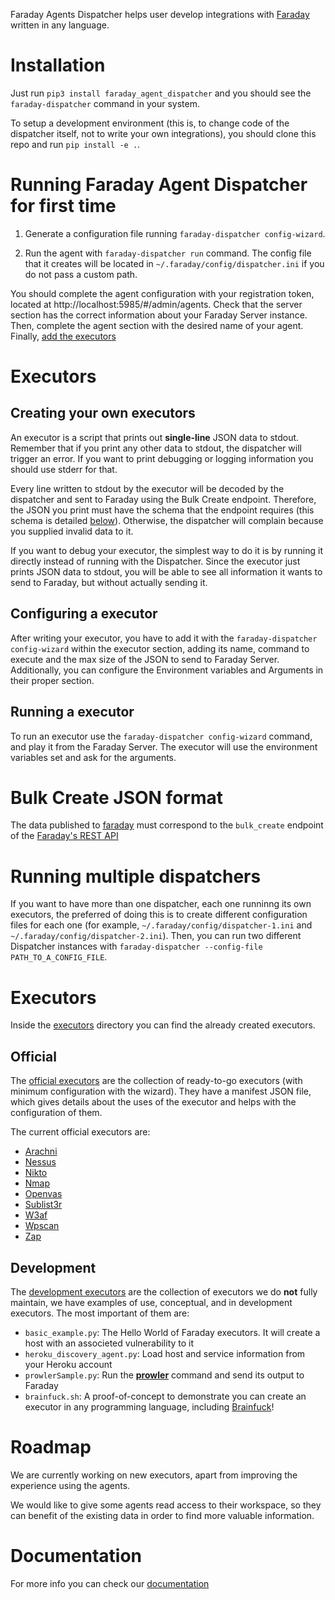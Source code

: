 Faraday Agents Dispatcher helps user develop integrations with
[Faraday][faraday] written in any language. <!-- For more information, check [this
blogpost][blogpost] or continue reading. -->

[faraday]: https://github.com/infobyte/faraday/
[blogpost]: https://medium.com/faraday

# Installation

Just run `pip3 install faraday_agent_dispatcher` and you should see the
`faraday-dispatcher` command in your system.

To setup a development environment (this is, to change code of the dispatcher
itself, not to write your own integrations), you should clone this repo and run
`pip install -e .`.

# Running Faraday Agent Dispatcher for first time

1. Generate a configuration file running `faraday-dispatcher
config-wizard`.

2. Run the agent with `faraday-dispatcher run` command. The config file
that it creates will be located in `~/.faraday/config/dispatcher.ini`
if you do not pass a custom path.

You should complete the agent configuration with your registration
token, located at http://localhost:5985/#/admin/agents. Check that the
server section has the correct information about your Faraday
Server instance. Then, complete the agent section with the desired name
of your agent. Finally, [add the executors](#configuring-a-executor)

# Executors

## Creating your own executors

An executor is a script that prints out **single-line** JSON data to
stdout. Remember that if you print any other data to stdout, the
dispatcher will trigger an error. If you want to print debugging or
logging information you should use stderr for that.

Every line written to stdout by the executor will be decoded by the
dispatcher and sent to Faraday using the Bulk Create endpoint.
Therefore, the JSON you print must have the schema that the endpoint
requires (this schema is detailed [below](#bulk-create-json-format)).
Otherwise, the dispatcher will complain because you supplied invalid
data to it.

If you want to debug your executor, the simplest way to do it is by
running it directly instead of running with the Dispatcher. Since the executor
just prints JSON data to stdout, you will be able to see all
information it wants to send to Faraday, but without actually sending
it.

## Configuring a executor

After writing your executor, you have to add it with the
`faraday-dispatcher config-wizard` within the executor section, adding
its name, command to execute and the max size of the JSON to send to
Faraday Server. Additionally, you can configure the Environment
variables and Arguments in their proper section.

## Running a executor

To run an executor use the `faraday-dispatcher config-wizard` command,
and play it from the Faraday Server. The executor will use the
environment variables set and ask for the arguments.

# Bulk Create JSON format

The data published to [faraday][faraday] must correspond to the
`bulk_create` endpoint of the [Faraday's REST API][API]

# Running multiple dispatchers

If you want to have more than one dispatcher, each one runninng its own
executors, the preferred of doing this is to create different
configuration files for each one (for example,
`~/.faraday/config/dispatcher-1.ini` and
`~/.faraday/config/dispatcher-2.ini`). Then, you can run two different
Dispatcher instances with `faraday-dispatcher --config-file
PATH_TO_A_CONFIG_FILE`.

# Executors

Inside the [executors][executors] directory you can find the already
created executors.

## Official

The [official executors][official_executors] are the collection of ready-to-go
executors (with minimum configuration with the wizard). They have a manifest
JSON file, which gives details about the uses of the executor and helps with
the configuration of them.

The current official executors are:

* [Arachni][arachni]
* [Nessus][nessus]
* [Nikto][nikto]
* [Nmap][nmap]
* [Openvas][openvas]
* [Sublist3r][sublist3r]
* [W3af][w3af]
* [Wpscan][wpscan]
* [Zap][zap]

## Development

The [development executors][dev_executors] are the collection of executors we
do **not** fully maintain, we have examples of use, conceptual, and in
development executors. The most important of them are:

* `basic_example.py`: The Hello World of Faraday executors. It will
  create a host with an associeted vulnerability to it
* `heroku_discovery_agent.py`: Load host and service information from
  your Heroku account
* `prowlerSample.py`: Run the [**prowler**][prowler] command and send
  its output to Faraday
* `brainfuck.sh`: A proof-of-concept to demonstrate you can create
  an executor in any programming language, including [Brainfuck][brainfuck]!

[executors]: https://github.com/infobyte/faraday_agent_dispatcher/tree/master/faraday_agent_dispatcher/static/executors
[official_executors]: https://github.com/infobyte/faraday_agent_dispatcher/tree/master/faraday_agent_dispatcher/static/executors/official
[dev_executors]: https://github.com/infobyte/faraday_agent_dispatcher/tree/master/faraday_agent_dispatcher/static/executors/dev
[brainfuck]: https://en.wikipedia.org/wiki/Brainfuck
[prowler]: https://github.com/toniblyx/prowler
[nessus]: https://www.nessus.org
[nikto]: https://cirt.net/Nikto2
[nmap]: https://nmap.org
[sublist3r]: https://github.com/aboul3la/Sublist3r
[w3af]: http://w3af.org/
[wpscan]: https://wpscan.org/
[arachni]: https://www.arachni-scanner.com/
[openvas]: https://www.openvas.org/
[zap]: https://www.zaproxy.org/

# Roadmap

We are currently working on new executors, apart from improving the
experience using the agents.

We would like to give some agents read access to their workspace,
so they can benefit of the existing data in order to find more valuable
information.

# Documentation

For more info you can check our [documentation][doc]

[doc]: https://docs.agents.faradaysec.com
[API]: https://api.faradaysec.com/
